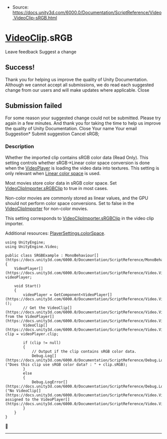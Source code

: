 * Source: https://docs.unity3d.com/6000.0/Documentation/ScriptReference/Video.VideoClip-sRGB.html

#  [VideoClip](https://docs.unity3d.com/6000.0/Documentation/ScriptReference/Video.VideoClip.html).sRGB
Leave feedback
Suggest a change
## Success!
Thank you for helping us improve the quality of Unity Documentation. Although we cannot accept all submissions, we do read each suggested change from our users and will make updates where applicable.
Close
## Submission failed
For some reason your suggested change could not be submitted. Please <a>try again</a> in a few minutes. And thank you for taking the time to help us improve the quality of Unity Documentation.
Close
Your name Your email Suggestion* Submit suggestion
Cancel
sRGB; 
### Description
Whether the imported clip contains sRGB color data (Read Only).
This setting controls whether sRGB->Linear color space conversion is done when the [VideoPlayer](https://docs.unity3d.com/6000.0/Documentation/ScriptReference/Video.VideoPlayer.html) is loading the video data into textures. This setting is only relevant when [Linear color space](https://docs.unity3d.com/6000.0/Documentation/Manual/LinearLighting.html) is used.  
  
Most movies store color data in sRGB color space. Set [VideoClipImporter.sRGBClip](https://docs.unity3d.com/6000.0/Documentation/ScriptReference/VideoClipImporter-sRGBClip.html) to true in most cases.  
  
Non-color movies are commonly stored as linear values, and the GPU should not perform color space conversions. Set to false in the [VideoClipImporter](https://docs.unity3d.com/6000.0/Documentation/ScriptReference/VideoClipImporter.html) for non-color movies.  
  
This setting corresponds to [VideoClipImporter.sRGBClip](https://docs.unity3d.com/6000.0/Documentation/ScriptReference/VideoClipImporter-sRGBClip.html) in the video clip importer.  
  
Additional resources: [PlayerSettings.colorSpace](https://docs.unity3d.com/6000.0/Documentation/ScriptReference/PlayerSettings-colorSpace.html).
```
using UnityEngine;
using UnityEngine.Video;  
  
public class SRGBExample : MonoBehaviour[](https://docs.unity3d.com/6000.0/Documentation/ScriptReference/MonoBehaviour.html)
{
    VideoPlayer[](https://docs.unity3d.com/6000.0/Documentation/ScriptReference/Video.VideoPlayer.html) videoPlayer;  
  
    void Start()
    {
        videoPlayer = GetComponent<VideoPlayer[](https://docs.unity3d.com/6000.0/Documentation/ScriptReference/Video.VideoPlayer.html)>();
        // Get the VideoClip[](https://docs.unity3d.com/6000.0/Documentation/ScriptReference/Video.VideoClip.html) from the VideoPlayer[](https://docs.unity3d.com/6000.0/Documentation/ScriptReference/Video.VideoPlayer.html)
        VideoClip[](https://docs.unity3d.com/6000.0/Documentation/ScriptReference/Video.VideoClip.html) clip = videoPlayer.clip;  
  
        if (clip != null)
        {
            // Output if the clip contains sRGB color data.  
            Debug.Log[](https://docs.unity3d.com/6000.0/Documentation/ScriptReference/Debug.Log.html)("Does this clip use sRGB color data? : " + clip.sRGB);
        }
        else
        {
            Debug.LogError[](https://docs.unity3d.com/6000.0/Documentation/ScriptReference/Debug.LogError.html)("No VideoClip[](https://docs.unity3d.com/6000.0/Documentation/ScriptReference/Video.VideoClip.html) assigned to the VideoPlayer[](https://docs.unity3d.com/6000.0/Documentation/ScriptReference/Video.VideoPlayer.html).");
        }
    }
}

```

* * *
